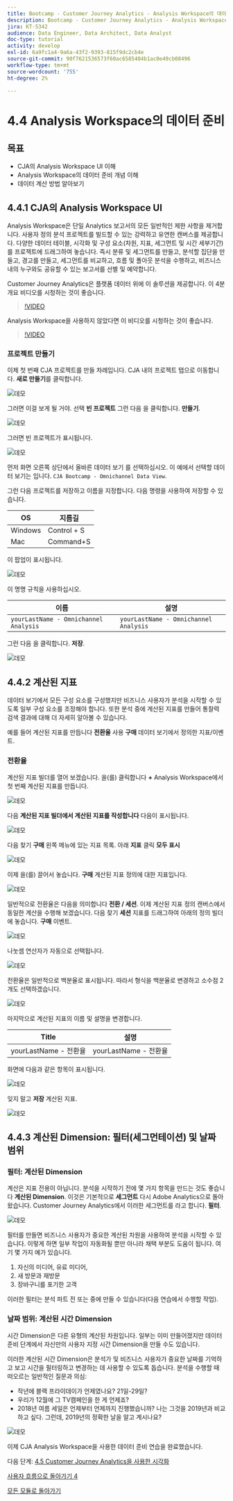 ```yaml
---
title: Bootcamp - Customer Journey Analytics - Analysis Workspace의 데이터 준비
description: Bootcamp - Customer Journey Analytics - Analysis Workspace의 데이터 준비
jira: KT-5342
audience: Data Engineer, Data Architect, Data Analyst
doc-type: tutorial
activity: develop
exl-id: 6a9fc1a4-9a6a-43f2-9393-815f9dc2cb4e
source-git-commit: 90f7621536573f60ac6585404b1ac0e49cb08496
workflow-type: tm+mt
source-wordcount: '755'
ht-degree: 2%

---
```


# 4.4 Analysis Workspace의 데이터 준비

## 목표

- CJA의 Analysis Workspace UI 이해
- Analysis Workspace의 데이터 준비 개념 이해
- 데이터 계산 방법 알아보기

## 4.4.1 CJA의 Analysis Workspace UI

Analysis Workspace은 단일 Analytics 보고서의 모든 일반적인 제한 사항을 제거합니다. 사용자 정의 분석 프로젝트를 빌드할 수 있는 강력하고 유연한 캔버스를 제공합니다. 다양한 데이터 테이블, 시각화 및 구성 요소(차원, 지표, 세그먼트 및 시간 세부기간)를 프로젝트에 드래그하여 놓습니다. 즉시 분류 및 세그먼트를 만들고, 분석할 집단을 만들고, 경고를 만들고, 세그먼트를 비교하고, 흐름 및 폴아웃 분석을 수행하고, 비즈니스 내의 누구와도 공유할 수 있는 보고서를 선별 및 예약합니다.

Customer Journey Analytics은 플랫폼 데이터 위에 이 솔루션을 제공합니다. 이 4분 개요 비디오를 시청하는 것이 좋습니다.

>[!VIDEO](https://video.tv.adobe.com/v/35109?quality=12&learn=on)

Analysis Workspace을 사용하지 않았다면 이 비디오를 시청하는 것이 좋습니다.

>[!VIDEO](https://video.tv.adobe.com/v/26266?quality=12&learn=on)

### 프로젝트 만들기

이제 첫 번째 CJA 프로젝트를 만들 차례입니다. CJA 내의 프로젝트 탭으로 이동합니다.
**새로 만들기**&#x200B;를 클릭합니다.

![데모](./images/prmenu.png)

그러면 이걸 보게 될 거야. 선택 **빈 프로젝트** 그런 다음 을 클릭합니다. **만들기**.

![데모](./images/prmenu1.png)

그러면 빈 프로젝트가 표시됩니다.

![데모](./images/premptyprojects.png)

먼저 화면 오른쪽 상단에서 올바른 데이터 보기 를 선택하십시오. 이 예에서 선택할 데이터 보기는 입니다. `CJA Bootcamp - Omnichannel Data View`.

그런 다음 프로젝트를 저장하고 이름을 지정합니다. 다음 명령을 사용하여 저장할 수 있습니다.

| OS | 지름길 |
| ----------------- |-------------| 
| Windows | Control + S |
| Mac | Command+S |

이 팝업이 표시됩니다.

![데모](./images/prsave.png)

이 명명 규칙을 사용하십시오.

| 이름 | 설명 |
| ----------------- |-------------| 
| `yourLastName - Omnichannel Analysis` | `yourLastName - Omnichannel Analysis` |

그런 다음 을 클릭합니다. **저장**.

![데모](./images/prsave2.png)

## 4.4.2 계산된 지표

데이터 보기에서 모든 구성 요소를 구성했지만 비즈니스 사용자가 분석을 시작할 수 있도록 일부 구성 요소를 조정해야 합니다. 또한 분석 중에 계산된 지표를 만들어 통찰력 검색 결과에 대해 더 자세히 알아볼 수 있습니다.

예를 들어 계산된 지표를 만듭니다 **전환율** 사용 **구매** 데이터 보기에서 정의한 지표/이벤트.

### 전환율

계산된 지표 빌더를 열어 보겠습니다. 을(를) 클릭합니다 **+** Analysis Workspace에서 첫 번째 계산된 지표를 만듭니다.

![데모](./images/pradd.png)

다음 **계산된 지표 빌더에서 계산된 지표를 작성합니다** 다음이 표시됩니다.

![데모](./images/prbuilder.png)

다음 찾기 **구매** 왼쪽 메뉴에 있는 지표 목록. 아래 **지표** 클릭 **모두 표시**

![데모](./images/calcbuildercr1.png)

이제 을(를) 끌어서 놓습니다. **구매** 계산된 지표 정의에 대한 지표입니다.

![데모](./images/calcbuildercr2.png)

일반적으로 전환율은 다음을 의미합니다 **전환 / 세션**. 이제 계산된 지표 정의 캔버스에서 동일한 계산을 수행해 보겠습니다. 다음 찾기 **세션** 지표를 드래그하여 아래의 정의 빌더에 놓습니다. **구매** 이벤트.

![데모](./images/calcbuildercr3.png)

나눗셈 연산자가 자동으로 선택됩니다.

![데모](./images/calcbuildercr4.png)

전환율은 일반적으로 백분율로 표시됩니다. 따라서 형식을 백분율로 변경하고 소수점 2개도 선택하겠습니다.

![데모](./images/calcbuildercr5.png)

마지막으로 계산된 지표의 이름 및 설명을 변경합니다.

| Title | 설명 |
| ----------------- |-------------| 
| yourLastName - 전환율 | yourLastName - 전환율 |

화면에 다음과 같은 항목이 표시됩니다.

![데모](./images/calcbuildercr6.png)

잊지 말고 **저장** 계산된 지표.

![데모](./images/pr9.png)

## 4.4.3 계산된 Dimension: 필터(세그먼테이션) 및 날짜 범위

### 필터: 계산된 Dimension

계산은 지표 전용이 아닙니다. 분석을 시작하기 전에 몇 가지 항목을 만드는 것도 좋습니다 **계산된 Dimension**. 이것은 기본적으로 **세그먼트** 다시 Adobe Analytics으로 돌아왔습니다. Customer Journey Analytics에서 이러한 세그먼트를 라고 합니다. **필터**.

![데모](./images/prfilters.png)

필터를 만들면 비즈니스 사용자가 중요한 계산된 차원을 사용하여 분석을 시작할 수 있습니다. 이렇게 하면 일부 작업이 자동화될 뿐만 아니라 채택 부분도 도움이 됩니다. 여기 몇 가지 예가 있습니다.

1. 자신의 미디어, 유료 미디어,
2. 새 방문과 재방문
3. 장바구니를 포기한 고객

이러한 필터는 분석 파트 전 또는 중에 만들 수 있습니다(다음 연습에서 수행할 작업).

### 날짜 범위: 계산된 시간 Dimension

시간 Dimension은 다른 유형의 계산된 차원입니다. 일부는 이미 만들어졌지만 데이터 준비 단계에서 자신만의 사용자 지정 시간 Dimension을 만들 수도 있습니다.

이러한 계산된 시간 Dimension은 분석가 및 비즈니스 사용자가 중요한 날짜를 기억하고 보고 시간을 필터링하고 변경하는 데 사용할 수 있도록 돕습니다. 분석을 수행할 때 떠오르는 일반적인 질문과 의심:

- 작년에 블랙 프라이데이가 언제였나요? 21일-29일?
- 우리가 12월에 그 TV캠페인을 한 게 언제죠?
- 2018년 여름 세일은 언제부터 언제까지 진행했습니까? 나는 그것을 2019년과 비교하고 싶다. 그런데, 2019년의 정확한 날을 알고 계시나요?

![데모](./images/timedimensions.png)

이제 CJA Analysis Workspace을 사용한 데이터 준비 연습을 완료했습니다.

다음 단계: [4.5 Customer Journey Analytics을 사용한 시각화](./ex5.md)

[사용자 흐름으로 돌아가기 4](./uc4.md)

[모든 모듈로 돌아가기](./../../overview.md)
